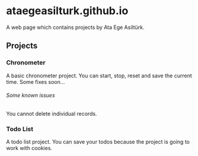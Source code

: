 # ataegeasilturk.github.io

A web page which contains projects by Ata Ege Asiltürk.


## Projects

### Chronometer

A basic chronometer project. You can start, stop, reset and save the current time. Some fixes soon...

###### Some known issues

You cannot delete individual records.

### Todo List

A todo list project. You can save your todos because the project is going to work with cookies.
